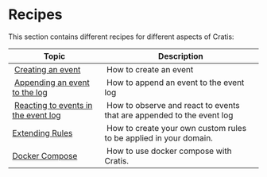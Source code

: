 # Recipes

This section contains different recipes for different aspects of Cratis:

| Topic | Description |
| ----- | ----------- |
| [Creating an event](./creating-an-event.md) | How to create an event |
| [Appending an event to the log](./appending-an-event-to-event-log.md) | How to append an event to the event log |
| [Reacting to events in the event log](./reacting-events-in-event-log.md) | How to observe and react to events that are appended to the event log |
| [Extending Rules](./rules/extending-rules.md) | How to create your own custom rules to be applied in your domain. |
| [Docker Compose](./docker-compose.md) | How to use docker compose with Cratis. |
